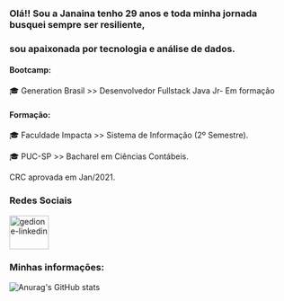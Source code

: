 ### Olá!! Sou a Janaina tenho 29 anos e toda minha jornada busquei sempre ser resiliente, 
### sou apaixonada por tecnologia e análise de dados.


#### Bootcamp:
🎓 Generation Brasil >> Desenvolvedor Fullstack Java Jr- Em formação

#### Formação:
🎓 Faculdade Impacta >> Sistema de Informação (2º Semestre).

🎓 PUC-SP >> Bacharel em Ciências Contábeis.

CRC aprovada em Jan/2021.

### Redes Sociais

<a href="https://www.linkedin.com/in/janaina-pereira-rodrigues/" target="_blank">
<img align="center" alt="gedione-linkedin" height="60" width="70" src="https://user-images.githubusercontent.com/86319074/127416561-5c812fe9-94cf-41b8-9923-b376e12c3c8f.gif"
style="max-width:100%;">
</a>









### Minhas informações:


![Anurag's GitHub stats](https://github-readme-stats.vercel.app/api?username=janainarodrigues&theme=synthwave&show_icons=true)

